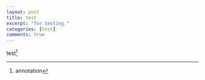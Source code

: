 ```yaml
---
layout: post
title: test
excerpt: "for testing."
categories: [test]
comments: true
---
```


test[^1]

[^1]: annotation
